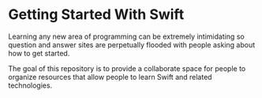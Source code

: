 Getting Started With Swift
========================

Learning any new area of programming can be extremely intimidating so question and answer sites are perpetually flooded with people asking about how to get started.

The goal of this repository is to provide a collaborate space for people to organize resources that allow people to learn Swift and related technologies.

